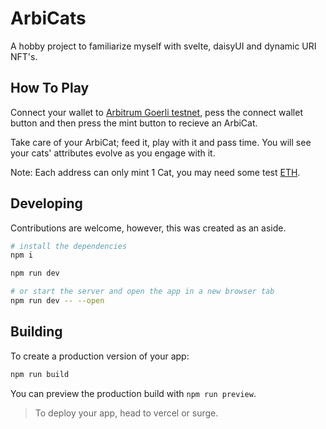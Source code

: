 # ArbiCats

A hobby project to familiarize myself with svelte, daisyUI and dynamic URI NFT's.

## How To Play 

Connect your wallet to [Arbitrum Goerli testnet](https://developer.offchainlabs.com/docs/public_chains), pess the connect wallet button and then press the mint button to recieve an ArbiCat.

Take care of your ArbiCat; feed it, play with it and pass time. You will see your cats' attributes evolve as you engage with it.

Note: Each address can only mint 1 Cat, you may need some test [ETH](https://twitter.com/intent/tweet?text=ok%20I%20need%20@arbitrum%20to%20give%20me%20Nitro%20testnet%20gas.%20like%20VERY%20SOON.%20I%20cant%20take%20this,%20I%E2%80%99ve%20been%20waiting%20for%20@nitro_devnet%20release.%20I%20just%20want%20to%20start%20developing.%20but%20I%20need%20the%20gas%20IN%20MY%20WALLET%20NOW.%20can%20devs%20DO%20SOMETHING??%20%20SEND%20HERE:%200xAddA0B73Fe69a6E3e7c1072Bb9523105753e08f8).


## Developing

Contributions are welcome, however, this was created as an aside.

```bash
# install the dependencies
npm i

npm run dev

# or start the server and open the app in a new browser tab
npm run dev -- --open
```

## Building

To create a production version of your app:

```bash
npm run build
```

You can preview the production build with `npm run preview`.

> To deploy your app, head to vercel or surge.
